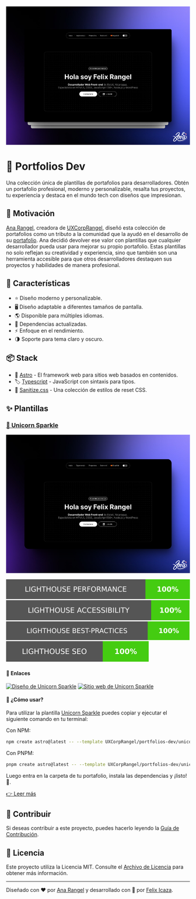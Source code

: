 ![Portada](./assets/image.png)

# 🦄 Portfolios Dev

Una colección única de plantillas de portafolios para desarrolladores. Obtén un portafolio profesional, moderno y personalizable, resalta tus proyectos, tu experiencia y destaca en el mundo tech con diseños que impresionan.

## 🙌 Motivación

[Ana Rangel][anarangel], creadora de [UXCorpRangel][uxcorprangel], diseñó esta colección de portafolios como un tributo a la comunidad que la ayudó en el desarrollo de su [portafolio][portafolio]. Ana decidió devolver ese valor con plantillas que cualquier desarrollador pueda usar para mejorar su propio portafolio. Estas plantillas no solo reflejan su creatividad y experiencia, sino que también son una herramienta accesible para que otros desarrolladores destaquen sus proyectos y habilidades de manera profesional.

## 👀 Características

- ⭐ Diseño moderno y personalizable.
- 🖥️ Diseño adaptable a diferentes tamaños de pantalla.
- 🌎 Disponible para múltiples idiomas.
- 🚀 Dependencias actualizadas.
- ⚡ Enfoque en el rendimiento.
- 🌗 Soporte para tema claro y oscuro.

## 📦 Stack

- 🚀 [Astro](https://astro.build/) - El framework web para sitios web basados en contenidos.
- 🏷️ [Typescript](https://www.typescriptlang.org/) - JavaScript con sintaxis para tipos.
- 💅 [Sanitize.css](https://github.com/csstools/sanitize.css) - Una colección de estilos de reset CSS.

## ✨ Plantillas

### [🦄 Unicorn Sparkle][unicorn-sparkle-folder]

[![Unicorn Sparkle][unicorn-sparkle-screenshot]][unicorn-sparkle-folder]

[![Lighthouse Performance Badge][performance-badge]][pagespeed]
[![Lighthouse Accessibility Badge][accessibility-badge]][pagespeed]
[![Lighthouse Best Practices Badge][best-practices-badge]][pagespeed]
[![Lighthouse SEO Badge][seo-badge]][pagespeed]

#### 🔗 Enlaces

[![Diseño de Unicorn Sparkle][figma-badge]][figma]
[![Sitio web de Unicorn Sparkle][demo-badge]][demo]

#### 🤔 ¿Cómo usar?

Para utilizar la plantilla [Unicorn Sparkle][unicorn-sparkle-folder] puedes copiar y ejecutar el siguiente comando en tu terminal:

Con NPM:

```bash
npm create astro@latest -- --template UXCorpRangel/portfolios-dev/unicorn-sparkle
```

Con PNPM:

```bash
pnpm create astro@latest -- --template UXCorpRangel/portfolios-dev/unicorn-sparkle
```

Luego entra en la carpeta de tu portafolio, instala las dependencias y ¡listo! 🎉.

[👉 Leer más][unicorn-sparkle-folder]

## 🤝 Contribuir

Si deseas contribuir a este proyecto, puedes hacerlo leyendo la [Guía de Contribución](./CONTRIBUTING.md).

## 📄 Licencia

Este proyecto utiliza la Licencia MIT. Consulte el [Archivo de Licencia](./LICENCE) para obtener más información.

---

Diseñado con ❤️ por [Ana Rangel][anarangel] y desarrollado con 💙 por [Felix Icaza][felixicaza].

[anarangel]: https://www.linkedin.com/in/ux-ana-rangel
[felixicaza]: https://felixicaza.com
[uxcorprangel]: https://www.linkedin.com/company/uxcorprangel/
[portafolio]: https://anarangel.github.io/
[pagespeed]: https://pagespeed.web.dev/analysis/https-unicorn-sparkle-web-app/cnpanzebex?form_factor=desktop
[unicorn-sparkle-folder]: ./unicorn-sparkle
[unicorn-sparkle-screenshot]: ./unicorn-sparkle/assets/unicorn-sparkle.png
[figma]: https://www.figma.com/design/RPSa9nHARMmnTemhrGuTCZ/Portafolio-dev?node-id=44-1034&t=dIZVva7mcSSduV6j-1
[figma-badge]: https://img.shields.io/badge/Figma-F24E1E?style=for-the-badge&logo=figma&logoColor=white
[demo]: https://unicorn-sparkle.web.app
[demo-badge]: https://img.shields.io/website?url=https%3A%2F%2Funicorn-sparkle.web.app&style=for-the-badge
[performance-badge]: ./unicorn-sparkle/performance/lighthouse_performance.svg
[accessibility-badge]: ./unicorn-sparkle/performance/lighthouse_accessibility.svg
[best-practices-badge]: ./unicorn-sparkle/performance/lighthouse_best-practices.svg
[seo-badge]: ./unicorn-sparkle/performance/lighthouse_seo.svg
